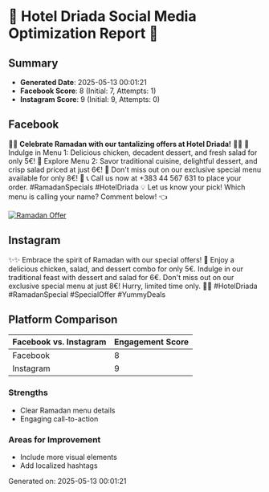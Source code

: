 # 🏨 Hotel Driada Social Media Optimization Report 🏨

## Summary

- **Generated Date**: 2025-05-13 00:01:21
- **Facebook Score**: 8 (Initial: 7, Attempts: 1)
- **Instagram Score**: 9 (Initial: 9, Attempts: 0)

## Facebook

🌿✨ **Celebrate Ramadan with our tantalizing offers at Hotel Driada!** 🍌✨
🍷 Indulge in Menu 1: Delicious chicken, decadent dessert, and fresh salad for only 5€!
🍲 Explore Menu 2: Savor traditional cuisine, delightful dessert, and crisp salad priced at just 6€!
🌟 Don't miss out on our exclusive special menu available for only 8€! 🎉
📞 Call us now at +383 44 567 631 to place your order. #RamadanSpecials #HotelDriada
💡 Let us know your pick! Which menu is calling your name? Comment below! 👈

[![Ramadan Offer](image_link_here)](landing_page_here)

## Instagram

✨✨ Embrace the spirit of Ramadan with our special offers! 🌿 Enjoy a delicious chicken, salad, and dessert combo for only 5€. Indulge in our traditional feast with dessert and salad for 6€. Don't miss out on our exclusive special menu at just 8€! Hurry, limited time only. 🌟🍷 #HotelDriada #RamadanSpecial #SpecialOffer #YummyDeals

## Platform Comparison

| Facebook vs. Instagram | Engagement Score |
|------------------------|------------------|
| Facebook               | 8                |
| Instagram              | 9                |

### Strengths

- Clear Ramadan menu details
- Engaging call-to-action

### Areas for Improvement

- Include more visual elements
- Add localized hashtags

Generated on: 2025-05-13 00:01:21
